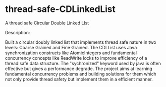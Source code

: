 thread-safe-CDLinkedList
========================

A thread safe Circular Double Linked LIst

Description: 

Built a circular doubly linked list that implements thread safe nature in two levels: Coarse Grained and Fine Grained. The CDLList uses Java synchronization constructs like AtomicIntegers and fundamental concurrency concepts like ReadWrite locks to improve efficiency of a thread safe data structure. The "sychronized" keyword used by java is often effective but gives a performance degrade. The project aims at learning fundamental concurrency problems and building solutions for them which not only provide thread safety but implement them in a efficient manner. 
